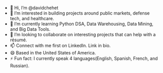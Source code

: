 - 👋 Hi, I’m @davidchehet
- 👀 I’m interested in building projects around public markets, defense tech, and healthcare.
- 🌱 I’m currently learning Python DSA, Data Warehousing, Data Mining, and Big Data Tools.
- 💞️ I’m looking to collaborate on interesting projects that can help with a résumé.
- 📫 Connect with me first on LinkedIn. Link in bio.
- 😄 Based in the United States of America.
- ⚡ Fun fact: I currently speak 4 languages(English, Spanish, French, and Russian).

<!---
davidchehet/davidchehet is a ✨ special ✨ repository because its `README.md` (this file) appears on your GitHub profile.
You can click the Preview link to take a look at your changes.
--->
